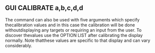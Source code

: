 ## GUI CALIBRATE a,b,c,d,d

The command can also be used with five arguments which specify thecalibration values and in this case the calibration will be done withoutdisplaying any targets or requiring an input from the user. To discover thevalues use the OPTION LIST after calibrating the display normally. Note thatthese values are specific to that display and can vary considerably.
